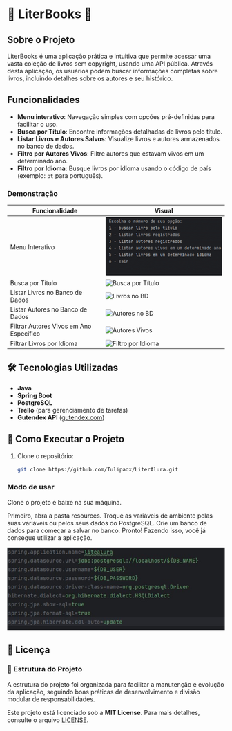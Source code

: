 # 📖 LiterBooks 📖

## Sobre o Projeto

LiterBooks é uma aplicação prática e intuitiva que permite acessar uma vasta coleção de livros sem copyright, usando uma API pública. Através desta aplicação, os usuários podem buscar informações completas sobre livros, incluindo detalhes sobre os autores e seu histórico.

## Funcionalidades

- **Menu interativo**: Navegação simples com opções pré-definidas para facilitar o uso.
- **Busca por Título**: Encontre informações detalhadas de livros pelo título.
- **Listar Livros e Autores Salvos**: Visualize livros e autores armazenados no banco de dados.
- **Filtro por Autores Vivos**: Filtre autores que estavam vivos em um determinado ano.
- **Filtro por Idioma**: Busque livros por idioma usando o código de país (exemplo: `pt` para português).

### Demonstração

| Funcionalidade                    | Visual                                                   |
|-----------------------------------|----------------------------------------------------------|
| Menu Interativo                   | ![Menu](./src/main/java/Img/projetoLiterMenu.gif)        |
| Busca por Título                  | ![Busca por Título](https://github.com/user-attachments/assets/458d95ed-4c69-4403-9258-c89238935084) |
| Listar Livros no Banco de Dados   | ![Livros no BD](https://github.com/user-attachments/assets/b9274690-7aaa-4f11-af2e-99add85ca56f)   |
| Listar Autores no Banco de Dados  | ![Autores no BD](https://github.com/user-attachments/assets/9192a5a7-5550-481a-ae7f-f9b3250dec89)  |
| Filtrar Autores Vivos em Ano Específico | ![Autores Vivos](https://github.com/user-attachments/assets/6bd6846e-527d-4324-86bd-d9eb3c40fc79) |
| Filtrar Livros por Idioma         | ![Filtro por Idioma](https://github.com/user-attachments/assets/e281179c-05b7-4f68-a00e-90c9eb09c70c) |

## 🛠️ Tecnologias Utilizadas

- **Java**
- **Spring Boot**
- **PostgreSQL**
- **Trello** (para gerenciamento de tarefas)
- **Gutendex API** ([gutendex.com](https://gutendex.com/))

## 🚀 Como Executar o Projeto

1. Clone o repositório:
   ````bash
   git clone https://github.com/Tulipaox/LiterAlura.git
   ```` 

### Modo de usar 
<p>Clone o projeto e baixe na sua máquina.</p> 
<p>Primeiro, abra a pasta resources.
Troque as variáveis de ambiente pelas suas variáveis ou pelos seus dados do PostgreSQL. 
Crie um banco de dados para começar a salvar no banco.
Pronto! Fazendo isso, você já consegue utilizar a aplicação.
</p>
<img src="./src/main/java/Img/projetoliterResouces.jpg">

## 📄 Licença

### 📂 Estrutura do Projeto
<p>A estrutura do projeto foi organizada para facilitar a manutenção e evolução da aplicação, seguindo boas práticas de desenvolvimento e divisão modular de responsabilidades.</p>

Este projeto está licenciado sob a **MIT License**. Para mais detalhes, consulte o arquivo [LICENSE](./LICENSE).

